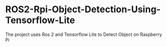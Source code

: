 # ROS2-Rpi-Object-Detection-Using-Tensorflow-Lite
The project uses Ros 2 and Tensorflow Lite to Detect Object on Raspberry Pi
